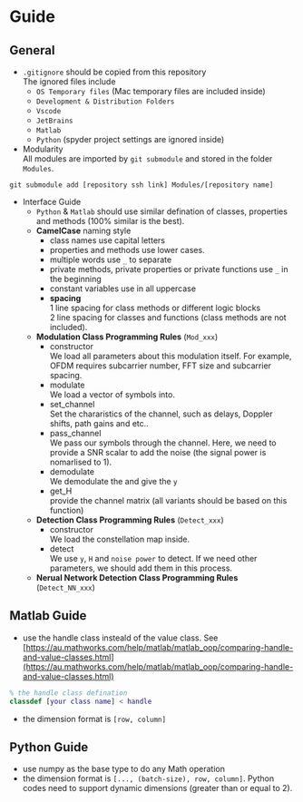 # Guide

## General
* `.gitignore` should be copied from this repository<br>
	The ignored files include
	* `OS Temporary files` (Mac temporary files are included inside)
	* `Development & Distribution Folders`
	* `Vscode`
	* `JetBrains`
	* `Matlab`
	* `Python` (spyder project settings are ignored inside)
* Modularity<br>
All modules are imported by `git submodule` and stored in the folder `Modules`.
```
git submodule add [repository ssh link] Modules/[repository name]
```
* Interface Guide
	* `Python` & `Matlab` should use similar defination of classes, properties and methods (100% similar is the best).
	* **CamelCase** naming style
		* class names use capital letters
		* properties and methods use lower cases. 
		* multiple words use `_` to separate
		* private methods, private properties or private functions use `_` in the beginning
		* constant variables use in all uppercase
		* **spacing**<br>
		1 line spacing for class methods or different logic blocks<br>
		2 line spacing for classes and functions (class methods are not included).
	* **Modulation Class Programming Rules** (`Mod_xxx`)
		* constructor<br>
		We load all parameters about this modulation itself. For example, OFDM requires subcarrier number, FFT size and subcarrier spacing.
		* modulate<br>
		We load a vector of symbols into.
		* set_channel<br>
		Set the chararistics of the channel, such as delays, Doppler shifts, path gains and etc..
		* pass_channel<br>
		We pass our symbols through the channel. Here, we need to provide a SNR scalar to add the noise (the signal power is nomarlised to 1).
		* demodulate<br>
		We demodulate the and give the `y`
		* get_H<br>
		provide the channel matrix (all variants should be based on this function)
	* **Detection Class Programming Rules** (`Detect_xxx`)
		* constructor<br>
		We load the constellation map inside.
		* detect<br>
		We use `y`, `H` and `noise power` to detect. If we need other parameters, we should add them in this process.
	* **Nerual Network Detection Class Programming Rules** (`Detect_NN_xxx`)

## Matlab Guide
* use the handle class insteald of the value class. See [https://au.mathworks.com/help/matlab/matlab_oop/comparing-handle-and-value-classes.html](https://au.mathworks.com/help/matlab/matlab_oop/comparing-handle-and-value-classes.html)
```matlab
% the handle class defination
classdef [your class name] < handle
```
* the dimension format is `[row, column]`

## Python Guide
* use numpy as the base type to do any Math operation
* the dimension format is `[..., (batch-size), row, column]`. Python codes need to support dynamic dimensions (greater than or equal to 2).